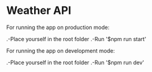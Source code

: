 # Weather API

For running the app on production mode:

.-Place yourself in the root folder
.-Run '$npm run start'

For running the app on development mode:

.-Place yourself in the root folder
.-Run '$npm run dev'
